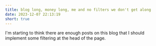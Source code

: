 ```yaml
---
title: blog long, money long, me and no filters we don't get along
date: 2023-12-07 22:13:19
short: true
---
```


I'm starting to think there are enough posts on this blog that I should implement some filtering at the head of the page.
